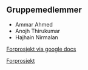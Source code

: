## Gruppemedlemmer

- Ammar Ahmed
- Anojh Thirukumar
- Hajhain Nirmalan 


<a href="https://drive.google.com/uc?export=download&id=1yMQV28is2kFLUWvKJxandmlAPWTvWXX-" Download>Forprosjekt via google docs</a>

<a href="https://github.com/Anojhthiru/Tjenesteportal/blob/gh-pages/Forprosjekt%20(1).pdf" download>Forprosjekt</a>
